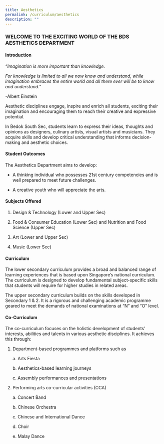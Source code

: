 ```yaml
---
title: Aesthetics
permalink: /curriculum/aesthetics
description: ""
---
```


### WELCOME TO THE EXCITING WORLD OF THE BDS AESTHETICS DEPARTMENT

#### Introduction 


*“Imagination is more important than knowledge.*

*For knowledge is limited to all we now know and understand, while imagination embraces the entire world and all there ever will be to know and understand."*

-Albert Einstein

Aesthetic disciplines engage, inspire and enrich all students, exciting their imagination and encouraging them to reach their creative and expressive potential.


In Bedok South Sec, students learn to express their ideas, thoughts and opinions as designers, culinary artists, visual artists and musicians.  They acquire skills and develop critical understanding that informs decision-making and aesthetic choices.

#### Student Outcomes

The Aesthetics Department aims to develop:
* A thinking individual who possesses 21st century competencies and is well prepared to meet       future challenges. 

* A creative youth who will appreciate the arts.

#### Subjects Offered

1.    Design & Technology (Lower and Upper Sec)

2.    Food & Consumer Education (Lower Sec) and Nutrition and Food Science (Upper Sec)

3.    Art (Lower and Upper Sec)

4.    Music (Lower Sec)

#### Curriculum

The lower secondary curriculum provides a broad and balanced range of learning experiences that is based upon Singapore’s national curriculum. The curriculum is designed to develop fundamental subject-specific skills that students will require for higher studies in related areas.

The upper secondary curriculum builds on the skills developed in Secondary 1 & 2. It is a rigorous and challenging academic programme geared to meet the demands of national examinations at “N” and “O” level.

#### Co-Curriculum

The co-curriculum focuses on the holistic development of students’ interests, abilities and talents in various aesthetic disciplines. It achieves this through: 

1. Department-based programmes and platforms such as

   a.    Arts Fiesta 

   b.    Aesthetics-based learning journeys

   c.    Assembly performances and presentations <br>
	 

2. Performing arts co-curricular activities (CCA)

     a.    Concert Band 

     b.    Chinese Orchestra

     c.    Chinese and International Dance

     d.    Choir

     e.    Malay Dance